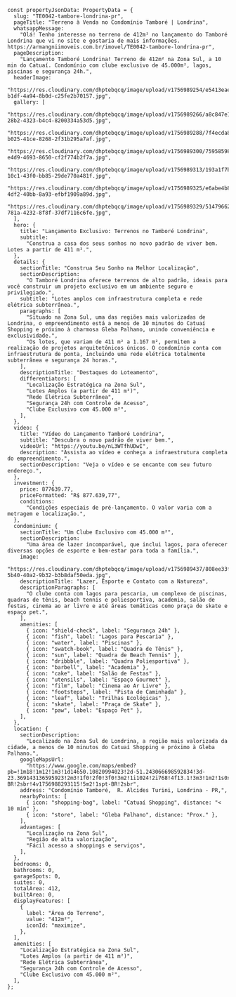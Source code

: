     const propertyJsonData: PropertyData = {
      slug: "TE0042-tambore-londrina-pr",
      pageTitle: "Terreno à Venda no Condomínio Tamboré | Londrina",
      whatsappMessage:
        "Olá! Tenho interesse no terreno de 412m² no lançamento do Tamboré Londrina que vi no site e gostaria de mais informações.   https://armangniimoveis.com.br/imovel/TE0042-tambore-londrina-pr",
      pageDescription:
        "Lançamento Tamboré Londrina! Terreno de 412m² na Zona Sul, a 10 min do Catuaí. Condomínio com clube exclusivo de 45.000m², lagos, piscinas e segurança 24h.",
      headerImage:
        "https://res.cloudinary.com/dhptebqcq/image/upload/v1756989254/e5413eae-b1df-4a94-8b0d-c25fe2b70157.jpg",
      gallery: [
        "https://res.cloudinary.com/dhptebqcq/image/upload/v1756989266/a8c847e1-28b2-4323-b4c4-8200334a53d5.jpg",
        "https://res.cloudinary.com/dhptebqcq/image/upload/v1756989288/7f4ecda8-b025-41ce-8268-2f31b295a7af.jpg",
        "https://res.cloudinary.com/dhptebqcq/image/upload/v1756989300/75958598-e4d9-4693-8650-cf2f774b2f7a.jpg",
        "https://res.cloudinary.com/dhptebqcq/image/upload/v1756989313/193a1f7b-10c1-43f0-bb85-29de770a481f.jpg",
        "https://res.cloudinary.com/dhptebqcq/image/upload/v1756989325/e6abe4b8-4df2-40bb-8a93-efbf1909a89d.jpg",
        "https://res.cloudinary.com/dhptebqcq/image/upload/v1756989329/51479662-781a-4232-8f8f-37df7116c6fe.jpg",
      ],
      hero: {
        title: "Lançamento Exclusivo: Terrenos no Tamboré Londrina",
        subtitle:
          "Construa a casa dos seus sonhos no novo padrão de viver bem. Lotes a partir de 411 m².",
      },
      details: {
        sectionTitle: "Construa Seu Sonho na Melhor Localização",
        sectionDescription:
          "O Tamboré Londrina oferece terrenos de alto padrão, ideais para você construir um projeto exclusivo em um ambiente seguro e privilegiado.",
        subtitle: "Lotes amplos com infraestrutura completa e rede elétrica subterrânea.",
        paragraphs: [
          "Situado na Zona Sul, uma das regiões mais valorizadas de Londrina, o empreendimento está a menos de 10 minutos do Catuaí Shopping e próximo à charmosa Gleba Palhano, unindo conveniência e exclusividade.",
          "Os lotes, que variam de 411 m² a 1.167 m², permitem a realização de projetos arquitetônicos únicos. O condomínio conta com infraestrutura de ponta, incluindo uma rede elétrica totalmente subterrânea e segurança 24 horas.",
        ],
        descriptionTitle: "Destaques do Loteamento",
        differentiators: [
          "Localização Estratégica na Zona Sul",
          "Lotes Amplos (a partir de 411 m²)",
          "Rede Elétrica Subterrânea",
          "Segurança 24h com Controle de Acesso",
          "Clube Exclusivo com 45.000 m²",
        ],
      },
      video: {
        title: "Vídeo do Lançamento Tamboré Londrina",
        subtitle: "Descubra o novo padrão de viver bem.",
        videoUrl: "https://youtu.be/nL3WTfhUDwI",
        description: "Assista ao vídeo e conheça a infraestrutura completa do empreendimento.",
        sectionDescription: "Veja o vídeo e se encante com seu futuro endereço.",
      },
      investment: {
        price: 877639.77,
        priceFormatted: "R$ 877.639,77",
        conditions:
          "Condições especiais de pré-lançamento. O valor varia com a metragem e localização.",
      },
      condominium: {
        sectionTitle: "Um Clube Exclusivo com 45.000 m²",
        sectionDescription:
          "Uma área de lazer incomparável, que inclui lagos, para oferecer diversas opções de esporte e bem-estar para toda a família.",
        image:
          "https://res.cloudinary.com/dhptebqcq/image/upload/v1756989437/808ee33f-5b40-40a2-9b32-b3b8daf50eda.jpg",
        descriptionTitle: "Lazer, Esporte e Contato com a Natureza",
        descriptionParagraphs: [
          "O clube conta com lagos para pescaria, um complexo de piscinas, quadras de tênis, beach tennis e poliesportiva, academia, salão de festas, cinema ao ar livre e até áreas temáticas como praça de skate e espaço pet.",
        ],
        amenities: [
          { icon: "shield-check", label: "Segurança 24h" },
          { icon: "fish", label: "Lagos para Pescaria" },
          { icon: "water", label: "Piscinas" },
          { icon: "swatch-book", label: "Quadra de Tênis" },
          { icon: "sun", label: "Quadra de Beach Tennis" },
          { icon: "dribbble", label: "Quadra Poliesportiva" },
          { icon: "barbell", label: "Academia" },
          { icon: "cake", label: "Salão de Festas" },
          { icon: "utensils", label: "Espaço Gourmet" },
          { icon: "film", label: "Cinema ao Ar Livre" },
          { icon: "footsteps", label: "Pista de Caminhada" },
          { icon: "leaf", label: "Trilhas Ecológicas" },
          { icon: "skate", label: "Praça de Skate" },
          { icon: "paw", label: "Espaço Pet" },
        ],
      },
      location: {
        sectionDescription:
          "Localizado na Zona Sul de Londrina, a região mais valorizada da cidade, a menos de 10 minutos do Catuaí Shopping e próximo à Gleba Palhano.",
        googleMapsUrl:
          "https://www.google.com/maps/embed?pb=!1m18!1m12!1m3!1d14650.10820994023!2d-51.243066698592834!3d-23.369143136595923!2m3!1f0!2f0!3f0!3m2!1i1024!2i768!4f13.1!3m3!1m2!1s0x94eb5dfb12f177f5%3A0x68e8edddb3ebeb2f!2sTambor%C3%A9%20Londrina!5e0!3m2!1spt-BR!2sbr!4v1756988293115!5m2!1spt-BR!2sbr",
        address: "Condomínio Tamboré,  R. Alcides Turini, Londrina - PR,",
        nearbyPoints: [
          { icon: "shopping-bag", label: "Catuaí Shopping", distance: "< 10 min" },
          { icon: "store", label: "Gleba Palhano", distance: "Prox." },
        ],
        advantages: [
          "Localização na Zona Sul",
          "Região de alta valorização",
          "Fácil acesso a shoppings e serviços",
        ],
      },
      bedrooms: 0,
      bathrooms: 0,
      garageSpots: 0,
      suites: 0,
      totalArea: 412,
      builtArea: 0,
      displayFeatures: [
        {
          label: "Área do Terreno",
          value: "412m²",
          iconId: "maximize",
        },
      ],
      amenities: [
        "Localização Estratégica na Zona Sul",
        "Lotes Amplos (a partir de 411 m²)",
        "Rede Elétrica Subterrânea",
        "Segurança 24h com Controle de Acesso",
        "Clube Exclusivo com 45.000 m²",
      ],
    };
